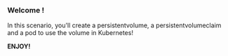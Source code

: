 
<br>

### Welcome !

In this scenario, you'll create a persistentvolume, a persistentvolumeclaim and a pod to use the volume in Kubernetes!

**ENJOY!**
